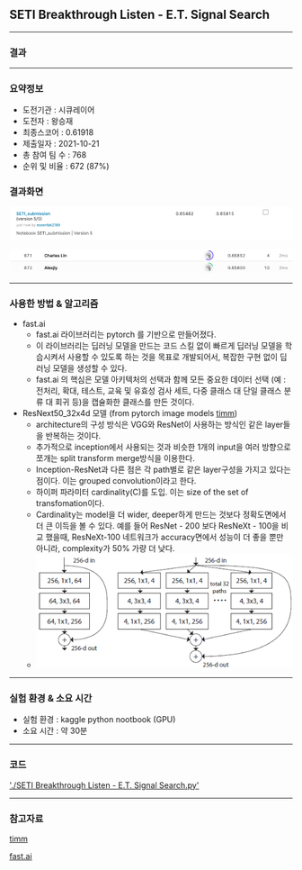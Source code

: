 ## SETI Breakthrough Listen - E.T. Signal Search

------------

### 결과

----------------

### 요약정보

* 도전기관 : 시큐레이어
* 도전자 : 왕승재
* 최종스코어 : 0.61918
* 제출일자 : 2021-10-21
* 총 참여 팀 수 : 768
* 순위 및 비율 : 672 (87%)

### 결과화면

![결과](screanshot/score.png)

![결과](screanshot/leaderboard.png)

----------

### 사용한 방법 & 알고리즘

* fast.ai
  * fast.ai 라이브러리는 pytorch 를 기반으로 만들어졌다. 
  * 이 라이브러리는 딥러닝 모델을 만드는 코드 스킬 없이 빠르게 딥러닝 모델을 학습시켜서 사용할 수 있도록 하는 것을 목표로 개발되어서, 복잡한 구현 없이 딥러닝 모델을 생성할 수 있다.
  * fast.ai 의 핵심은 모델 아키텍처의 선택과 함께 모든 중요한 데이터 선택 (예 : 전처리, 확대, 테스트, 교육 및 유효성 검사 세트, 다중 클래스 대 단일 클래스 분류 대 회귀 등)을 캡슐화한 클래스를 만든 것이다.
* ResNext50_32x4d 모델 (from pytorch image models [timm](https://github.com/rwightman/pytorch-image-models))
  * architecture의 구성 방식은 VGG와 ResNet이 사용하는 방식인 같은 layer들을 반복하는 것이다. 
  * 추가적으로 inception에서 사용되는 것과 비슷한 1개의 input을 여러 방향으로 쪼개는 split transform merge방식을 이용한다.
  * Inception-ResNet과 다른 점은 각 path별로 같은 layer구성을 가지고 있다는 점이다. 이는 grouped convolution이라고 한다.
  * 하이퍼 파라미터 cardinality(C)를 도입. 이는 size of the set of transfomation이다.
  * Cardinality는 model을 더 wider, deeper하게 만드는 것보다 정확도면에서 더 큰 이득을 볼 수 있다. 예를 들어 ResNet - 200 보다 ResNeXt - 100을 비교 했을때, ResNeXt-100 네트워크가 accuracy면에서 성능이 더 좋을 뿐만 아니라, complexity가 50% 가량 더 낮다.
  * ![model](screanshot/model.png)

-------------

### 실험 환경 & 소요 시간

* 실험 환경 : kaggle python nootbook (GPU)
* 소요 시간 : 약 30분

-----------

### 코드

['./SETI Breakthrough Listen - E.T. Signal Search.py'](https://github.com/essential2189/ML_study/blob/main/kaggle/SETI%20Breakthrough%20Listen%20-%20E.T.%20Signal%20Search/SETI%20Breakthrough%20Listen%20-%20E.T.%20Signal%20Search.py)

-----------

### 참고자료

[timm](https://fastai.github.io/timmdocs/)

[fast.ai](https://www.fast.ai/)
